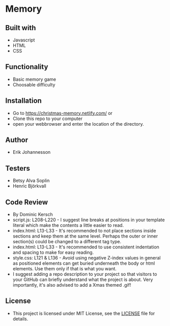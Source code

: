 # Memory

## Built with 
* Javascript
* HTML
* CSS

## Functionality
* Basic memory game
* Choosable difficulty

## Installation 
* Go to https://christmas-memory.netlify.com/ or
* Clone this repo to your computer
* open your webbrowser and enter the location of the directory.

## Author
* Erik Johannesson

## Testers 
* Betsy Alva Soplin
* Henric Björkvall

## Code Review
* By Dominic Kersch
* script.js: L208-L220 - I suggest line breaks at positions in your template literal which make the contents a little easier to read.
* index.html: L13-L33 - It's recommended to not place sections inside sections and keep them at the same level. Perhaps the outer or inner section(s) could be changed to a different tag type.
* index.html: L13-L33 - It's recommended to use consistent indentation and spacing to make for easy reading.
* style.css: L121 & L136 - Avoid using negative Z-index values in general as positioned elements can get buried underneath the body or html elements. Use them only if that is what you want.
* I suggest adding a repo description to your project so that visitors to your GitHub can briefly understand what the project is about. Very importantly, it's also advised to add a Xmas themed .gif!

## License
- This project is licensed under MIT License, see the [LICENSE](LICENSE) file for details.
